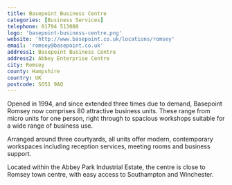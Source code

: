 ```yaml
---
title: Basepoint Business Centre
categories: [Business Services]
telephone: 01794 513080
logo: 'basepoint-business-centre.png'
website: 'http://www.basepoint.co.uk/locations/romsey'
email: 'romsey@basepoint.co.uk'
address1: Basepoint Business Centre
address2: Abbey Enterprise Centre
city: Romsey
county: Hampshire
country: UK
postcode: SO51 9AQ
---
```

Opened in 1994, and since extended three times due to demand, Basepoint Romsey now comprises 80 attractive business units. These range from micro units for one person, right through to spacious workshops suitable for a wide range of business use.

Arranged around three courtyards, all units offer modern, contemporary workspaces including reception services, meeting rooms and business support.

Located within the Abbey Park Industrial Estate, the centre is close to Romsey town centre, with easy access to Southampton and Winchester.
